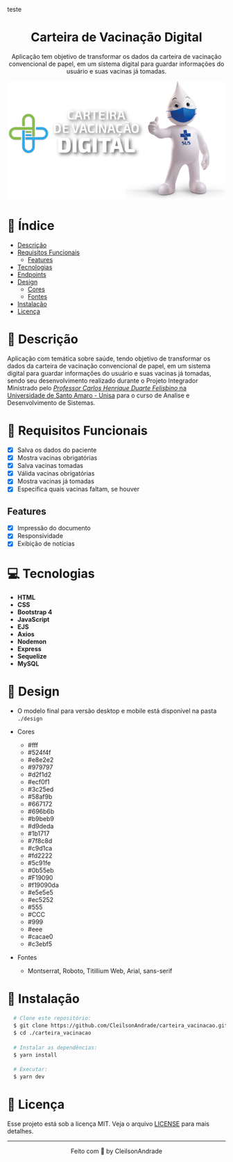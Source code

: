 teste

<div align="center">
    <h1 align="center">Carteira de Vacinação Digital</h1>
    <p>Aplicação tem objetivo de transformar os dados da carteira de vacinação convencional de papel, em um sistema digital para guardar informações do usuário e suas vacinas já tomadas.</p>
    <img src="./design/logo.png" alt="Logo" width="500">
</div>

# 📒 Índice
* [Descrição](#descrição)
* [Requisitos Funcionais](#requisitos)
  * [Features](#features)
* [Tecnologias](#tecnologias)
* [Endpoints](#endpoints)
* [Design](#design)
  * [Cores](#cores)
  * [Fontes](#fontes)
* [Instalação](#instalação)
* [Licença](#licença)

# 📃 <span id="descrição">Descrição</span>
Aplicação com temática sobre saúde, tendo objetivo de transformar os dados da carteira de vacinação convencional de papel, em um sistema digital para guardar informações do usuário e suas vacinas já tomadas, sendo seu desenvolvimento realizado durante o Projeto Integrador Ministrado pelo <a href="https://www.linkedin.com/in/carlos-henrique-duarte-felisbino-9b493526/">_Professor Carlos Henrique Duarte Felisbino_ na [Universidade de Santo Amaro - Unisa](https://www.unisa.br/) para o curso de Analise e Desenvolvimento de Sistemas.</a>

# 📌 <span id="requisitos">Requisitos Funcionais</span>
- [x] Salva os dados do paciente<br>
- [x] Mostra vacinas obrigatórias<br>
- [x] Salva vacinas tomadas<br>
- [x] Válida vacinas obrigatórias<br>
- [x] Mostra vacinas já tomadas<br>
- [x] Especifica quais vacinas faltam, se houver<br>

## Features
- [x] Impressão do documento<br>
- [x] Responsividade<br>
- [x] Exibição de notícias<br>

# 💻 <span id="tecnologias">Tecnologias</span>
- **HTML**
- **CSS**
- **Bootstrap 4**
- **JavaScript**
- **EJS**
- **Axios**
- **Nodemon**
- **Express**
- **Sequelize**
- **MySQL**

# 🎨 <span id="design">Design</span>
- O modelo final para versão desktop e mobile está disponível na pasta `./design`

- <span id="cores">Cores<br></span>
  * #fff<br>
  * #524f4f<br>
  * #e8e2e2<br>
  * #979797<br>
  * #d2f1d2<br>
  * #ecf0f1<br>
  * #3c25ed<br>
  * #58af9b<br>
  * #667172<br>
  * #696b6b<br>
  * #b9beb9<br>
  * #d9deda<br>
  * #1b1717<br>
  * #7f8c8d<br>
  * #c9d1ca<br>
  * #fd2222<br>
  * #5c91fe<br>
  * #0b55eb<br>
  * #F19090<br>
  * #f19090da<br>
  * #e5e5e5<br>
  * #ec5252<br>
  * #555<br>
  * #CCC<br>
  * #999<br>
  * #eee<br>
  * #cacae0<br>
  * #c3ebf5<br>

- <span id="fontes">Fontes<br></span>
  * Montserrat, Roboto, Titillium Web, Arial, sans-serif

# 🚀 <span id="instalação">Instalação</span>
```bash
  # Clone este repositório:
  $ git clone https://github.com/CleilsonAndrade/carteira_vacinacao.git
  $ cd ./carteira_vacinacao

  # Instalar as dependências:
  $ yarn install

  # Executar:
  $ yarn dev
```

# 📝 <span id="licença">Licença</span>
Esse projeto está sob a licença MIT. Veja o arquivo [LICENSE](LICENSE) para mais detalhes.

---

<p align="center">
  Feito com 💜 by CleilsonAndrade
</p>
